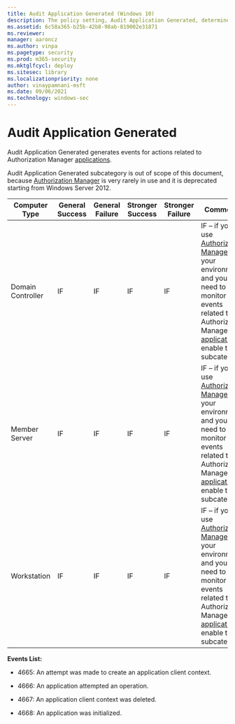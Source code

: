```yaml
---
title: Audit Application Generated (Windows 10)
description: The policy setting, Audit Application Generated, determines if audit events are generated when applications attempt to use the Windows Auditing APIs.
ms.assetid: 6c58a365-b25b-42b8-98ab-819002e31871
ms.reviewer: 
manager: aaroncz
ms.author: vinpa
ms.pagetype: security
ms.prod: m365-security
ms.mktglfcycl: deploy
ms.sitesec: library
ms.localizationpriority: none
author: vinaypamnani-msft
ms.date: 09/06/2021
ms.technology: windows-sec
---
```


# Audit Application Generated

Audit Application Generated generates events for actions related to Authorization Manager [applications](/previous-versions/windows/it-pro/windows-server-2008-R2-and-2008/cc770563(v=ws.11)).

Audit Application Generated subcategory is out of scope of this document, because [Authorization Manager](/previous-versions/windows/it-pro/windows-server-2008-R2-and-2008/cc726036(v=ws.11)) is very rarely in use and it is deprecated starting from Windows Server 2012.

| Computer Type     | General Success | General Failure | Stronger Success | Stronger Failure | Comments |
|-------------------|-----------------|-----------------|------------------|------------------|----------|
| Domain Controller | IF              | IF              | IF               | IF               | IF – if you use [Authorization Manager](/previous-versions/windows/it-pro/windows-server-2008-R2-and-2008/cc726036(v=ws.11)) in your environment and you need to monitor events related to Authorization Manager [applications](/previous-versions/windows/it-pro/windows-server-2008-R2-and-2008/cc770563(v=ws.11)), enable this subcategory. |
| Member Server     | IF              | IF              | IF               | IF               | IF – if you use [Authorization Manager](/previous-versions/windows/it-pro/windows-server-2008-R2-and-2008/cc726036(v=ws.11)) in your environment and you need to monitor events related to Authorization Manager [applications](/previous-versions/windows/it-pro/windows-server-2008-R2-and-2008/cc770563(v=ws.11)), enable this subcategory. |
| Workstation       | IF              | IF              | IF               | IF               | IF – if you use [Authorization Manager](/previous-versions/windows/it-pro/windows-server-2008-R2-and-2008/cc726036(v=ws.11)) in your environment and you need to monitor events related to Authorization Manager [applications](/previous-versions/windows/it-pro/windows-server-2008-R2-and-2008/cc770563(v=ws.11)), enable this subcategory. |

**Events List:**

- 4665: An attempt was made to create an application client context.

- 4666: An application attempted an operation.

- 4667: An application client context was deleted.

- 4668: An application was initialized.